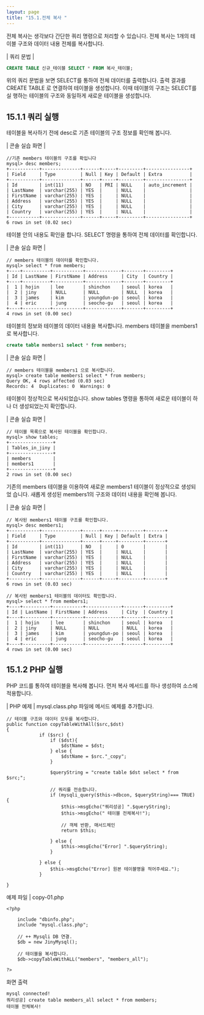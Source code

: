 ```yaml
---
layout: page
title: "15.1.전체 복사 "
--- 
```

전체 복사는 생각보다 간단한 쿼리 명령으로 처리할 수 있습니다. 전체 복사는 1개의 테 이블 구조와 데이터 내용 전체를 복사합니다.  

| 쿼리 문법 | 
```sql
CREATE TABLE 신규_테이블 SELECT * FROM 복사_테이블; 
```

위의 쿼리 문법을 보면 SELECT를 통하여 전체 데이터를 출력합니다. 출력 결과를 CREATE TABLE 로 연결하여 테이블을 생성합니다. 이때 테이블의 구조는 SELECT를 실 행하는 테이블의 구조와 동일하게 새로운 테이블을 생성합니다.  

## 15.1.1 쿼리 실행 
테이블을 복사하기 전에 desc로 기존 테이블의 구조 정보를 확인해 봅니다.  

| 콘솔 실습 화면 | 
```
//기존 members 테이블의 구조를 확입니다
mysql> desc members;
+-----------+--------------+------+-----+---------+----------------+
| Field     | Type         | Null | Key | Default | Extra          |
+-----------+--------------+------+-----+---------+----------------+
| Id        | int(11)      | NO   | PRI | NULL    | auto_increment |
| LastName  | varchar(255) | YES  |     | NULL    |                |
| FirstName | varchar(255) | YES  |     | NULL    |                |
| Address   | varchar(255) | YES  |     | NULL    |                |
| City      | varchar(255) | YES  |     | NULL    |                |
| Country   | varchar(255) | YES  |     | NULL    |                |
+-----------+--------------+------+-----+---------+----------------+
6 rows in set (0.02 sec) 
```
테이블 안의 내용도 확인을 합니다. SELECT 명령을 통하여 전체 데이터를 확인합니다.  

| 콘솔 실습 화면 | 
```
// members 테이블의 데이터를 확인합니다.
mysql> select * from members;
+----+----------+-----------+-------------+-------+---------+
| Id | LastName | FirstName | Address     | City  | Country |
+----+----------+-----------+-------------+-------+---------+
|  1 | hojin    | lee       | shinchon    | seoul | korea   |
|  2 | jiny     | NULL      | NULL        | NULL  | korea   |
|  3 | james    | kim       | youngdun-po | seoul | korea   |
|  4 | eric     | jung      | seocho-gu   | seoul | korea   |
+----+----------+-----------+-------------+-------+---------+
4 rows in set (0.00 sec) 

```

테이블의 정보와 테이블의 데이터 내용을 복사합니다. members 테이블을 members1 로 복사합니다.  

```sql
create table members1 select * from members; 
```

| 콘솔 실습 화면 | 
```
// members 테이블을 members1 으로 복사합니다.
mysql> create table members1 select * from members;
Query OK, 4 rows affected (0.03 sec)
Records: 4  Duplicates: 0  Warnings: 0

```

테이블이 정상적으로 복사되었습니다. show tables 명령을 통하여 새로운 테이블이 하나 더 생성되었는지 확인합니다.  

| 콘솔 실습 화면 | 
```
// 테이블 목록으로 복사된 테이블을 확인합니다.
mysql> show tables;
+----------------+
| Tables_in_jiny |
+----------------+
| members        |
| members1       |
+----------------+
2 rows in set (0.00 sec)

```
기존의 members 테이블을 이용하여 새로운 members1 테이블이 정상적으로 생성되었 습니다. 새롭게 생성된 members1의 구조와 데이터 내용을 확인해 봅니다.  

| 콘솔 실습 화면 | 
```
// 복사된 members1 테이블 구조를 확인합니다.
mysql> desc members1;
+-----------+--------------+------+-----+---------+-------+
| Field     | Type         | Null | Key | Default | Extra |
+-----------+--------------+------+-----+---------+-------+
| Id        | int(11)      | NO   |     | 0       |       |
| LastName  | varchar(255) | YES  |     | NULL    |       |
| FirstName | varchar(255) | YES  |     | NULL    |       |
| Address   | varchar(255) | YES  |     | NULL    |       |
| City      | varchar(255) | YES  |     | NULL    |       |
| Country   | varchar(255) | YES  |     | NULL    |       |
+-----------+--------------+------+-----+---------+-------+
6 rows in set (0.03 sec)

// 복사된 members1 테이블의 데이터도 확인합니다.
mysql> select * from members1;
+----+----------+-----------+-------------+-------+---------+
| Id | LastName | FirstName | Address     | City  | Country |
+----+----------+-----------+-------------+-------+---------+
|  1 | hojin    | lee       | shinchon    | seoul | korea   |
|  2 | jiny     | NULL      | NULL        | NULL  | korea   |
|  3 | james    | kim       | youngdun-po | seoul | korea   |
|  4 | eric     | jung      | seocho-gu   | seoul | korea   |
+----+----------+-----------+-------------+-------+---------+
4 rows in set (0.00 sec)

```

## 15.1.2 PHP 실행 
PHP 코드를 통하여 테이블을 복사해 봅니다. 먼저 복사 메서드를 하나 생성하여 소스에 적용합니다.  

| PHP 예제 | 
mysql.class.php 파일에 메서드 예제를 추가합니다. 
```
// 테이블 구조와 데이터 모두를 복사합니다.
public function copyTableWithAll($src,$dst)
{
            if ($src) {
                if ($dst){
                    $dstName = $dst;
                } else {
                    $dstName = $src."_copy";
                }

                $queryString = "create table $dst select * from $src;";

                // 쿼리를 전송합니다.
                if (mysqli_query($this->dbcon, $queryString)=== TRUE) {
                    $this->msgEcho("쿼리성공] ".$queryString);
                    $this->msgEcho(" 테이블 전체복사!");

                    // 객체 반환, 매서드체인
                    return $this; 

                } else {
                    $this->msgEcho("Error] ".$queryString);
                }

            } else {
                $this->msgEcho("Error] 원본 테이블명을 적어주세요.");
            }           
            
}

```

예제 파일 | copy-01.php 
```
<?php

	include "dbinfo.php";
	include "mysql.class.php";
 
	// ++ Mysqli DB 연결.
	$db = new JinyMysql();

	// 테이블을 복사합니다.
	$db->copyTableWithALL("members", "members_all");

?>

```

화면 출력 
```
mysql connected!
쿼리성공] create table members_all select * from members;
테이블 전체복사!

```
